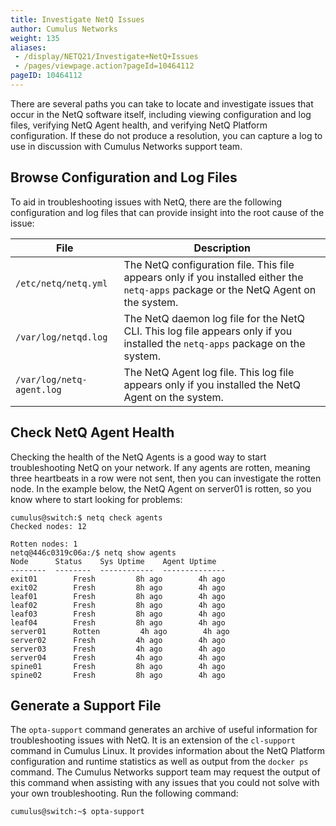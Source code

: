 ```yaml
---
title: Investigate NetQ Issues
author: Cumulus Networks
weight: 135
aliases:
 - /display/NETQ21/Investigate+NetQ+Issues
 - /pages/viewpage.action?pageId=10464112
pageID: 10464112
---
```

There are several paths you can take to locate and investigate issues
that occur in the NetQ software itself, including viewing configuration
and log files, verifying NetQ Agent health, and verifying NetQ Platform
configuration. If these do not produce a resolution, you can capture a
log to use in discussion with Cumulus Networks support team.

## Browse Configuration and Log Files

To aid in troubleshooting issues with NetQ, there are the following
configuration and log files that can provide insight into the root cause
of the issue:

| File                      | Description       |
| --------------------| ----------------------------------------------------------- |
| `/etc/netq/netq.yml`      | The NetQ configuration file. This file appears only if you installed either the `netq-apps` package or the NetQ Agent on the system. |
| `/var/log/netqd.log`      | The NetQ daemon log file for the NetQ CLI. This log file appears only if you installed the `netq-apps` package on the system.   |
| `/var/log/netq-agent.log` | The NetQ Agent log file. This log file appears only if you installed the NetQ Agent on the system.  |

## Check NetQ Agent Health

Checking the health of the NetQ Agents is a good way to start
troubleshooting NetQ on your network. If any agents are rotten, meaning
three heartbeats in a row were not sent, then you can investigate the
rotten node. In the example below, the NetQ Agent on server01 is rotten,
so you know where to start looking for problems:

```
cumulus@switch:$ netq check agents
Checked nodes: 12
     
Rotten nodes: 1
netq@446c0319c06a:/$ netq show agents
Node      Status    Sys Uptime    Agent Uptime
--------  --------  ------------  --------------
exit01        Fresh         8h ago        4h ago
exit02        Fresh         8h ago        4h ago
leaf01        Fresh         8h ago        4h ago
leaf02        Fresh         8h ago        4h ago
leaf03        Fresh         8h ago        4h ago
leaf04        Fresh         8h ago        4h ago
server01      Rotten         4h ago        4h ago
server02      Fresh         4h ago        4h ago
server03      Fresh         4h ago        4h ago
server04      Fresh         4h ago        4h ago
spine01       Fresh         8h ago        4h ago
spine02       Fresh         8h ago        4h ago
```

## Generate a Support File

The `opta-support` command generates an archive of useful information
for troubleshooting issues with NetQ. It is an extension of the
`cl-support` command in Cumulus Linux. It provides information about the
NetQ Platform configuration and runtime statistics as well as output
from the `docker ps` command. The Cumulus Networks support team may
request the output of this command when assisting with any issues that
you could not solve with your own troubleshooting. Run the following
command:

```
cumulus@switch:~$ opta-support
```
